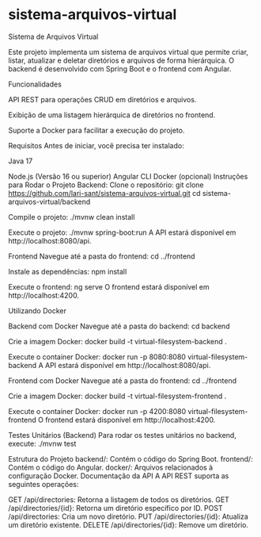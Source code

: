# sistema-arquivos-virtual

Sistema de Arquivos Virtual

Este projeto implementa um sistema de arquivos virtual que permite criar, listar, atualizar e deletar diretórios e arquivos de forma hierárquica. O backend é desenvolvido com Spring Boot e o frontend com Angular.

Funcionalidades

API REST para operações CRUD em diretórios e arquivos.

Exibição de uma listagem hierárquica de diretórios no frontend.

Suporte a Docker para facilitar a execução do projeto.


Requisitos
Antes de iniciar, você precisa ter instalado:

Java 17

Node.js (Versão 16 ou superior)
Angular CLI
Docker (opcional)
Instruções para Rodar o Projeto
Backend:
Clone o repositório:
git clone https://github.com/lari-sant/sistema-arquivos-virtual.git
cd sistema-arquivos-virtual/backend

Compile o projeto:
./mvnw clean install

Execute o projeto:
./mvnw spring-boot:run
A API estará disponível em http://localhost:8080/api.

Frontend
Navegue até a pasta do frontend:
cd ../frontend

Instale as dependências:
npm install

Execute o frontend:
ng serve
O frontend estará disponível em http://localhost:4200.

Utilizando Docker

Backend com Docker
Navegue até a pasta do backend:
cd backend

Crie a imagem Docker:
docker build -t virtual-filesystem-backend .

Execute o container Docker:
docker run -p 8080:8080 virtual-filesystem-backend
A API estará disponível em http://localhost:8080/api.

Frontend com Docker
Navegue até a pasta do frontend:
cd ../frontend

Crie a imagem Docker:
docker build -t virtual-filesystem-frontend .

Execute o container Docker:
docker run -p 4200:8080 virtual-filesystem-frontend
O frontend estará disponível em http://localhost:4200.

Testes Unitários (Backend)
Para rodar os testes unitários no backend, execute:
./mvnw test

Estrutura do Projeto
backend/: Contém o código do Spring Boot.
frontend/: Contém o código do Angular.
docker/: Arquivos relacionados à configuração Docker.
Documentação da API
A API REST suporta as seguintes operações:

GET /api/directories: Retorna a listagem de todos os diretórios.
GET /api/directories/{id}: Retorna um diretório específico por ID.
POST /api/directories: Cria um novo diretório.
PUT /api/directories/{id}: Atualiza um diretório existente.
DELETE /api/directories/{id}: Remove um diretório.




